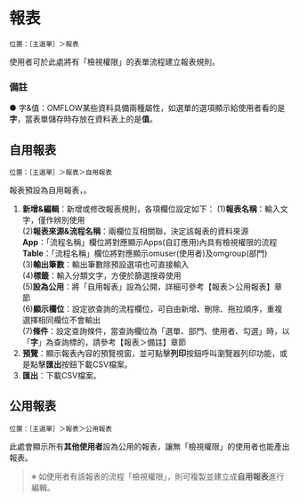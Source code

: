 # 報表

```
位置：［主選單］＞報表
```

使用者可於此處將有「檢視權限」的表單流程建立報表規則。

### 備註

● 字&值：OMFLOW某些資料具備兩種屬性，如選單的選項顯示給使用者看的是**字**，當表單儲存時存放在資料表上的是**值**。

## 自用報表

```
位置：［主選單］＞報表＞自用報表
```

報表預設為自用報表，。

1. **新增&編輯**：新增或修改報表規則，各項欄位設定如下： (1)**報表名稱**：輸入文字，僅作辨別使用\
   (2)**報表來源&流程名稱**：兩欄位互相關聯，決定該報表的資料來源\
   **App**：「流程名稱」欄位將對應顯示Apps(自訂應用)內具有檢視權限的流程\
   **Table**：「流程名稱」欄位將對應顯示omuser(使用者)及omgroup(部門)\
   (3)**輸出筆數**：輸出筆數除預設選項也可直接輸入\
   (4)**標籤**：輸入分類文字，方便於篩選搜尋使用\
   (5)**設為公用**：將「自用報表」設為公開，詳細可參考【報表＞公用報表】章節\
   (6)**顯示欄位**：設定欲查詢的流程欄位，可自由新增、刪除、拖拉順序，重複選擇相同欄位不會輸出\
   (7)**條件**：設定查詢條件，當查詢欄位為「選單、部門、使用者、勾選」時，以「**字**」為查詢標的，請參考【報表＞備註】章節
2. **預覽**：顯示報表內容的預覽視窗，並可點擊**列印**按鈕呼叫瀏覽器列印功能，或是點擊**匯出**按鈕下載CSV檔案。
3. **匯出**：下載CSV檔案。

## 公用報表

```
位置：［主選單］＞報表＞公用報表
```

此處會顯示所有**其他使用者**設為公用的報表，讓無「檢視權限」的使用者也能產出報表。

> ※ 如使用者有該報表的流程「檢視權限」，則可複製並建立成**自用報表**進行編輯。
